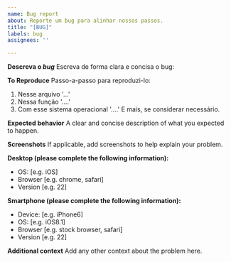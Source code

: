 ```yaml
---
name: Bug report
about: Reporte um bug para alinhar nossos passos.
title: "[BUG]"
labels: bug
assignees: ''

---
```


**Descreva o _bug_**
Escreva de forma clara e concisa o bug:

**To Reproduce**
Passo-a-passo para reproduzi-lo:

1. Nesse arquivo '...'
2. Nessa função '....'
3. Com esse sistema operacional '....'
E mais, se considerar necessário.

**Expected behavior**
A clear and concise description of what you expected to happen.

**Screenshots**
If applicable, add screenshots to help explain your problem.

**Desktop (please complete the following information):**
 - OS: [e.g. iOS]
 - Browser [e.g. chrome, safari]
 - Version [e.g. 22]

**Smartphone (please complete the following information):**
 - Device: [e.g. iPhone6]
 - OS: [e.g. iOS8.1]
 - Browser [e.g. stock browser, safari]
 - Version [e.g. 22]

**Additional context**
Add any other context about the problem here.
